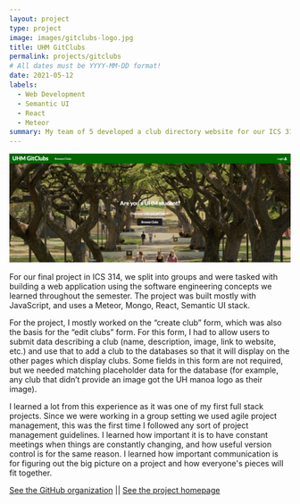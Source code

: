 ```yaml
---
layout: project
type: project
image: images/gitclubs-logo.jpg
title: UHM GitClubs
permalink: projects/gitclubs
# All dates must be YYYY-MM-DD format!
date: 2021-05-12
labels:
  - Web Development
  - Semantic UI
  - React
  - Meteor
summary: My team of 5 developed a club directory website for our ICS 314 final project.
---
```


<img class="ui medium right floated rounded image" src="../images/gitclubs.png">

For our final project in ICS 314, we split into groups and were tasked with building a web application using the software engineering concepts we learned throughout the semester. The project was built mostly with JavaScript, and uses a Meteor, Mongo, React, Semantic UI stack. 

For the project, I mostly worked on the “create club” form, which was also the basis for the “edit clubs” form. For this form, I had to allow users to submit data describing a club (name, description, image, link to website, etc.) and use that to add a club to the databases so that it will display on the other pages which display clubs. Some fields in this form are not required, but we needed matching placeholder data for the database (for example, any club that didn’t provide an image got the UH manoa logo as their image). 

I learned a lot from this experience as it was one of my first full stack projects. Since we were working in a group setting we used agile project management, this was the first time I followed any sort of project management guidelines. I learned how important it is to have constant meetings when things are constantly changing, and how useful version control is for the same reason. I learned how important communication is for figuring out the big picture on a project and how everyone's pieces will fit together.

[See the GitHub organization](https://github.com/uhm-gitclubs) 
||
[See the project homepage](https://uhm-gitclubs.github.io/)






